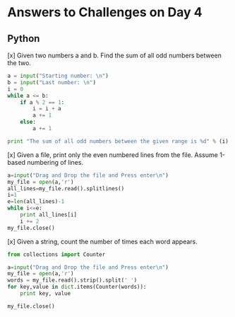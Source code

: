 # Answers to Challenges on Day 4

## Python

[x] Given two numbers a and b. Find the sum of all odd numbers between the two.

```python
a = input("Starting number: \n")
b = input("Last number: \n")
i = 0
while a <= b:
	if a % 2 == 1:
		i = i + a
		a += 1
	else:
		a += 1

print "The sum of all odd numbers between the given range is %d" % (i)
```

[x] Given a file, print only the even numbered lines from the file. Assume 1-based numbering of lines.

```python
a=input("Drag and Drop the file and Press enter\n")
my_file = open(a,'r')
all_lines=my_file.read().splitlines()
i=1
e=len(all_lines)-1
while i<=e:
	print all_lines[i]
	i += 2
my_file.close()
```

[x] Given a string, count the number of times each word appears.


```python
from collections import Counter

a=input("Drag and Drop the file and Press enter\n")
my_file = open(a,'r')
words = my_file.read().strip().split(' ')
for key,value in dict.items(Counter(words)):
	print key, value

my_file.close()

```

